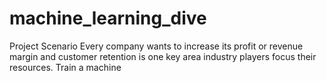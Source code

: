 # machine_learning_dive
Project Scenario Every company wants to increase its profit or revenue margin and customer retention is one key area industry players focus their resources. Train a machine
